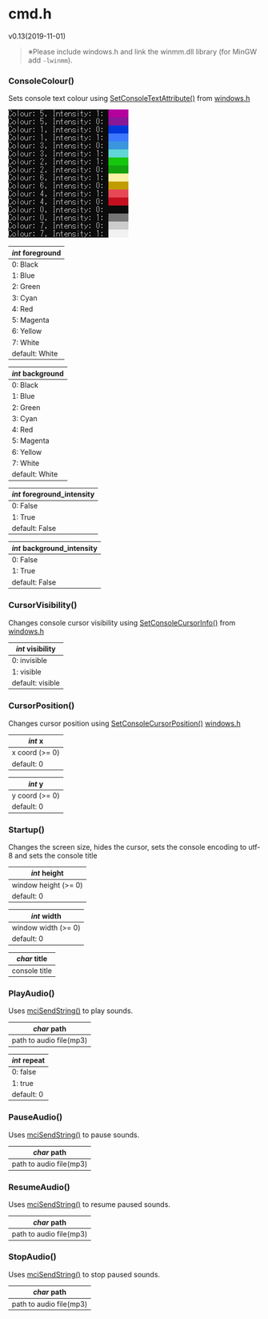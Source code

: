 # cmd.h

v0.13(2019-11-01)

> ※Please include windows.h and link the winmm.dll library (for MinGW add `-lwinmm`).

### ConsoleColour()

Sets console text colour using [SetConsoleTextAttribute()](https://docs.microsoft.com/en-us/windows/console/setconsoletextattribute) from [windows.h](https://docs.microsoft.com/en-gb/windows/console/)

![cmd_colours](cmd_colours.png)

| *int* foreground |
| ---------------- |
| 0: Black         |
| 1: Blue          |
| 2: Green         |
| 3: Cyan          |
| 4: Red           |
| 5: Magenta       |
| 6: Yellow        |
| 7: White         |
| default: White   |

| *int* background |
| ---------------- |
| 0: Black         |
| 1: Blue          |
| 2: Green         |
| 3: Cyan          |
| 4: Red           |
| 5: Magenta       |
| 6: Yellow        |
| 7: White         |
| default: White   |

| *int* foreground_intensity |
| -------------------------- |
| 0: False                   |
| 1: True                    |
| default: False             |

| *int* background_intensity |
| -------------------------- |
| 0: False                   |
| 1: True                    |
| default: False             |

### CursorVisibility()
Changes console cursor visibility using [SetConsoleCursorInfo()](https://docs.microsoft.com/en-us/windows/console/setconsolecursorinfo) from [windows.h](https://docs.microsoft.com/en-gb/windows/console/)

| *int* visibility |
| -------------------------- |
| 0: invisible                |
| 1: visible          |
| default: visible             |

### CursorPosition()
Changes cursor position using [SetConsoleCursorPosition()](https://docs.microsoft.com/en-us/windows/console/setconsolecursorposition) [windows.h](https://docs.microsoft.com/en-gb/windows/console/)

| *int* x        |
| -------------- |
| x coord (>= 0) |
| default: 0     |

| *int* y       |
| -------------- |
| y coord (>= 0) |
| default: 0     |

### Startup()
Changes the screen size, hides the cursor, sets the console encoding to utf-8 and sets the console title

| *int* height       |
| -------------- |
| window height (>= 0) |
| default: 0     |

| *int* width       |
| -------------- |
| window width (>= 0) |
| default: 0     |

| *char* title  |
| ------------- |
| console title |

### PlayAudio()
Uses [mciSendString()](https://docs.microsoft.com/en-us/previousversions/dd757161(v%3Dvs.85)) to play sounds.

| *char* path             |
| ----------------------- |
| path to audio file(mp3) |

| *int* repeat |
| ------------ |
| 0: false     |
| 1: true      |
| default: 0   |

### PauseAudio()

Uses [mciSendString()](https://docs.microsoft.com/en-us/previousversions/dd757161(v%3Dvs.85)) to pause sounds.

| *char* path             |
| ----------------------- |
| path to audio file(mp3) |

### ResumeAudio()
Uses [mciSendString()](https://docs.microsoft.com/en-us/previousversions/dd757161(v%3Dvs.85)) to resume paused sounds.

| *char* path             |
| ----------------------- |
| path to audio file(mp3) |

### StopAudio()

Uses [mciSendString()](https://docs.microsoft.com/en-us/previousversions/dd757161(v%3Dvs.85)) to stop paused sounds.

| *char* path             |
| ----------------------- |
| path to audio file(mp3) |